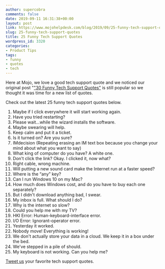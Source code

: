 ```yaml
---
author: supercobra
comments: false
date: 2019-09-11 16:31:38+00:00
layout: post
link: https://www.mojohelpdesk.com/blog/2019/09/25-funny-tech-support-quotes/
slug: 25-funny-tech-support-quotes
title: 25 Funny Tech Support Quotes
wordpress_id: 3320
categories:
- Product Tips
tags:
- funny
- quotes
- tech
---
```





Here at Mojo, we love a good tech support quote and we noticed our original post "["30 Funny Tech Support Quotes"](https://www.mojohelpdesk.com/blog/2013/07/30-funny-tech-support-quotes/) is still popular so we thought it was time for a new list of quotes.





Check out the latest 25 funny tech support quotes below.







  1. Maybe if I click everywhere it will start working again.
  2. Have you tried restarting?
  3. Please wait…while the wizard installs the software.
  4. Maybe swearing will help.
  5. Keep calm and put it a ticket.
  6. Is it turned on? Are you sure?
  7. IMdecision (Repeating erasing an IM text box because you change your mind about what you want to say)
  8. What king of computer do you have? A white one.
  9. Don't click the link? Okay. I clicked it, now what?
  10. Right cable, wrong machine.
  11. Will putting a new sound card make the Internet run at a faster speed?
  12. Where is the “any” key?
  13. Can I run Windows 10 on my Mac?
  14. How much does Windows cost, and do you have to buy each one separately?
  15. But I didn't download anything bad, I swear.
  16. My inbox is full. What should I do?
  17. Why is the internet so slow?
  18. Could you help me with my TV?
  19. HKI Error: Human-keyboard-interface error.
  20. I/O Error: Ignorant-operator error. 
  21. Yesterday it worked.
  22. Nobody move! Everything is working!
  23. We don't actually store your data in a cloud. We keep it in a box under the bed.
  24. We've stepped in a pile of should.
  25. My keyboard is not working. Can you help me?






[Tweet us](http://www.twitter.com/mojohelpdesk) your favorite tech support quotes.









